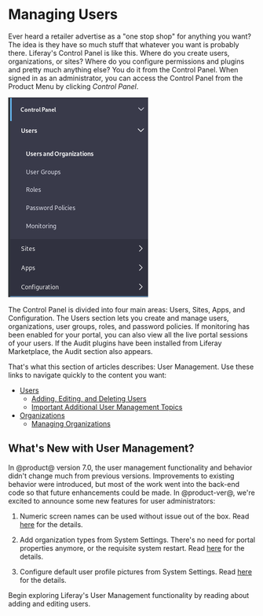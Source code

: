 # Managing Users [](id=managing-users)

Ever heard a retailer advertise as a "one stop shop" for anything you want? The
idea is they have so much stuff that whatever you want is probably there.
Liferay's Control Panel is like this. Where do you create users, organizations,
or sites? Where do you configure permissions and plugins and pretty much
anything else? You do it from the Control Panel. When signed in as an
administrator, you can access the Control Panel from the Product Menu by
clicking *Control Panel*.

![Figure 1: Administrators can access the Control Panel from the Product Menu.](../../images/usrmgmt-control-panel.png)

The Control Panel is divided into four main areas: Users, Sites, Apps,
and Configuration. The Users section lets you create and manage users,
organizations, user groups, roles, and password policies. If monitoring has been
enabled for your portal, you can also view all the live portal sessions of your
users. If the Audit plugins have been installed from Liferay Marketplace, the
Audit section also appears.

That's what this section of articles describes: User Management. Use these links
to navigate quickly to the content you want:

- [Users](/discover/deployment/-/knowledge_base/7-1/users-and-organizations)
    - [Adding, Editing, and Deleting Users](/discover/deployment/-/knowledge_base/7-1/adding-editing-and-deleting-users)
    - [Important Additional User Management Topics](/discover/deployment/-/knowledge_base/7-1/user-management-additional-topics)
- [Organizations](/discover/deployment/-/knowledge_base/7-1/organizations)
    - [Managing Organizations](/discover/deployment/-/knowledge_base/7-1/managing-organizations)

<!--These articles are planned but not yet written:

- [User Groups](/discover/deployment/-/knowledge_base/7-1/user-groups)
- [Roles and Permissions](/discover/deployment/-/knowledge_base/7-1/roles-and-permissions)
- [Password Policies](/discover/deployment/-/knowledge_base/7-1/password-policies)
- [Monitoring Users](/discover/deployment/-/knowledge_base/7-1/monitoring-users)
- [Auditing Users](/discover/deployment/-/knowledge_base/7-1/auditing-users)
-->

## What's New with User Management? [](id=whats-new-with-user-management)

In @product@ version 7.0, the user management functionality and behavior didn't
change much from previous versions. Improvements to existing behavior were
introduced, but most of the work went into the back-end code so that future
enhancements could be made. In @product-ver@, we're excited to announce some new
features for user administrators:

1.  Numeric screen names can be used without issue out of the box. Read
    [here](/discover/deployment/-/knowledge_base/7-1/user-management-additional-topics#numeric-screen-names) 
    for the details.

2.  Add organization types from System Settings. There's no need for portal
    properties anymore, or the requisite system restart. Read
    [here](/discover/deployment/-/knowledge_base/7-1/managing-organizations#organization-types) 
    for the details.

3.  Configure default user profile pictures from System Settings. Read
    [here](/discover/deployment/-/knowledge_base/7-1/user-management-additional-topics#user-profile-pictures) 
    for the details.

Begin exploring Liferay's User Management functionality by reading about
adding and editing users. 

<!-- Perhaps make a table showing similarities and differences between the
parallel sites vs. portal-wide user functionality
-->
